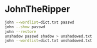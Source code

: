 # JohnTheRipper


```sh
john --wordlist=dict.txt passwd
john --show passwd
john --restore
unshadow passwd shadow > unshadowed.txt
john --wordlist=dict.txt unshadowed.txt
```
